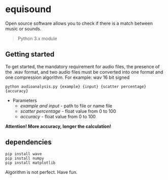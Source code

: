 # equisound
Open source software allows you to check if there is a match between music or sounds.
> Python 3.x module

## Getting started
To get started, the mandatory requirement for audio files, the presence of the .wav format, and two audio files must be converted into one format and one compression algorithm.
For example: wav 16 bit signed
```
python audioanalysis.py {example} {input} {scatter percentage} {accuracy}
```
* Parameters
  * _example and input_ - path to file or name file
  * _scatter percentage_ - float value from 0 to 100
  * _accuracy_ - float value from 0 to 100

__Attention! More accuracy, longer the calculation!__
## dependencies
```
pip install wave
pip install numpy
pip install matplotlib
```

Algorithm is not perfect. Have fun.
